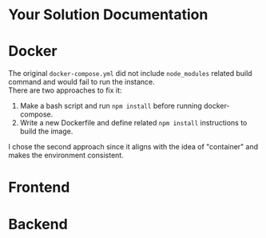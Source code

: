 Your Solution Documentation
===========================

# Docker

The original `docker-compose.yml` did not include `node_modules` related build command and would fail to run the instance.  
There are two approaches to fix it:
  1. Make a bash script and run `npm install` before running docker-compose.
  2. Write a new Dockerfile and define related `npm install` instructions to build the image.

I chose the second approach since it aligns with the idea of "container" and makes the environment consistent.

# Frontend

# Backend
